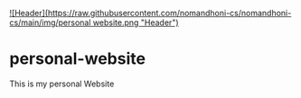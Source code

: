 [![Header](https://raw.githubusercontent.com/nomandhoni-cs/nomandhoni-cs/main/img/personal website.png "Header")](https://nomandhoni-cs.github.io/personal-website)


# personal-website
This is my personal Website

